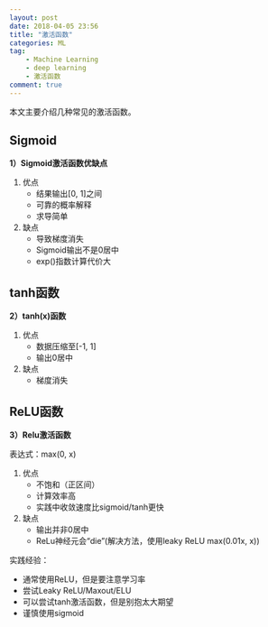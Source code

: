 ```yaml
---
layout: post
date: 2018-04-05 23:56
title: "激活函数"
categories: ML
tag: 
	- Machine Learning
	- deep learning
	- 激活函数
comment: true
---
```


本文主要介绍几种常见的激活函数。

<!--more-->


## Sigmoid

**1）Sigmoid激活函数优缺点**

1. 优点
	- 结果输出[0, 1]之间
	- 可靠的概率解释
	- 求导简单
2. 缺点
	- 导致梯度消失
	- Sigmoid输出不是0居中
	- exp()指数计算代价大

## tanh函数


**2）tanh(x)函数**

1. 优点
	- 数据压缩至[-1, 1]
	- 输出0居中
2. 缺点 
	- 梯度消失


## ReLU函数

**3）Relu激活函数**

表达式：max(0, x)

1. 优点
    - 不饱和（正区间）
    - 计算效率高
    - 实践中收敛速度比sigmoid/tanh更快
2. 缺点
    - 输出并非0居中
    - ReLu神经元会“die”(解决方法，使用leaky ReLU max(0.01x, x))



实践经验：

- 通常使用ReLU，但是要注意学习率
- 尝试Leaky ReLU/Maxout/ELU
- 可以尝试tanh激活函数，但是别抱太大期望
- 谨慎使用sigmoid